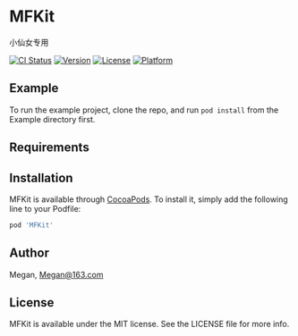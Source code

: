 # MFKit
 
小仙女专用

[![CI Status](https://img.shields.io/travis/AliceHome/MFKit.svg?style=flat)](https://travis-ci.org/AliceHome/MFKit)
[![Version](https://img.shields.io/cocoapods/v/MFKit.svg?style=flat)](https://cocoapods.org/pods/MFKit)
[![License](https://img.shields.io/cocoapods/l/MFKit.svg?style=flat)](https://cocoapods.org/pods/MFKit)
[![Platform](https://img.shields.io/cocoapods/p/MFKit.svg?style=flat)](https://cocoapods.org/pods/MFKit)

## Example

To run the example project, clone the repo, and run `pod install` from the Example directory first.

## Requirements

## Installation

MFKit is available through [CocoaPods](https://cocoapods.org). To install
it, simply add the following line to your Podfile:

```ruby
pod 'MFKit'
```

## Author

Megan, Megan@163.com

## License

MFKit is available under the MIT license. See the LICENSE file for more info.

